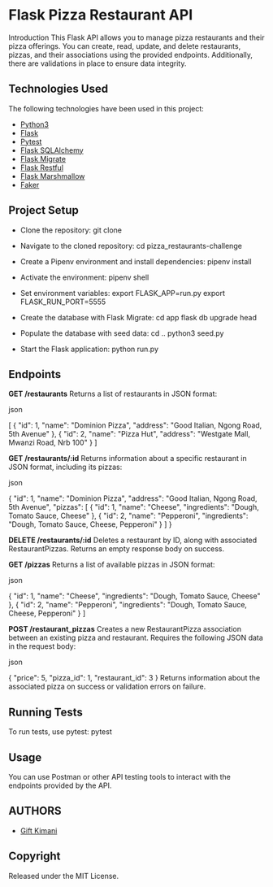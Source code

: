  # Flask Pizza Restaurant API

Introduction
This Flask API allows you to manage pizza restaurants and their pizza offerings. You can create, read, update, and delete restaurants, pizzas, and their associations using the provided endpoints. Additionally, there are validations in place to ensure data integrity.

## Technologies Used
The following technologies have been used in this project:

- [Python3](https://docs.python.org/3.10/)
- [Flask](https://flask.palletsprojects.com/en/2.3.x/)
- [Pytest](https://docs.pytest.org/en/latest/contents.html)
- [Flask SQLAlchemy](https://flask-sqlalchemy.palletsprojects.com/en/3.1.x/quickstart/)
- [Flask Migrate](https://flask-migrate.readthedocs.io/en/latest/)
- [Flask Restful](https://flask-restful.readthedocs.io/en/latest/)
- [Flask Marshmallow](https://flask-marshmallow.readthedocs.io/en/latest/)
- [Faker](https://faker.readthedocs.io/en/master/)

## Project Setup
- Clone the repository:
git clone <repository-url>

- Navigate to the cloned repository:
cd pizza_restaurants-challenge

-  Create a Pipenv environment and install dependencies:
pipenv install

- Activate the environment:
pipenv shell

- Set environment variables:
export FLASK_APP=run.py
export FLASK_RUN_PORT=5555

- Create the database with Flask Migrate:
cd app
flask db upgrade head

- Populate the database with seed data:
cd ..
python3 seed.py

- Start the Flask application:
python run.py

## Endpoints

**GET /restaurants**
Returns a list of restaurants in JSON format:

json

[
  {
    "id": 1,
    "name": "Dominion Pizza",
    "address": "Good Italian, Ngong Road, 5th Avenue"
  },
  {
    "id": 2,
    "name": "Pizza Hut",
    "address": "Westgate Mall, Mwanzi Road, Nrb 100"
  }
]

**GET /restaurants/:id**
Returns information about a specific restaurant in JSON format, including its pizzas:

json

{
  "id": 1,
  "name": "Dominion Pizza",
  "address": "Good Italian, Ngong Road, 5th Avenue",
  "pizzas": [
    {
      "id": 1,
      "name": "Cheese",
      "ingredients": "Dough, Tomato Sauce, Cheese"
    },
    {
      "id": 2,
      "name": "Pepperoni",
      "ingredients": "Dough, Tomato Sauce, Cheese, Pepperoni"
    }
  ]
}

**DELETE /restaurants/:id**
Deletes a restaurant by ID, along with associated RestaurantPizzas. Returns an empty response body on success.

**GET /pizzas**
Returns a list of available pizzas in JSON format:

json

  {
    "id": 1,
    "name": "Cheese",
    "ingredients": "Dough, Tomato Sauce, Cheese"
  },
  {
    "id": 2,
    "name": "Pepperoni",
    "ingredients": "Dough, Tomato Sauce, Cheese, Pepperoni"
  }
]

**POST /restaurant_pizzas**
Creates a new RestaurantPizza association between an existing pizza and restaurant. Requires the following JSON data in the request body:

json

{
  "price": 5,
  "pizza_id": 1,
  "restaurant_id": 3
}
Returns information about the associated pizza on success or validation errors on failure.

## Running Tests
To run tests, use pytest:
pytest

## Usage
You can use Postman or other API testing tools to interact with the endpoints provided by the API.

## AUTHORS

- [Gift Kimani](https://github.com/kimani56)

## Copyright

Released under the MIT License.